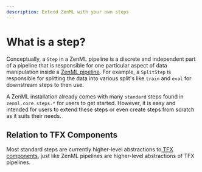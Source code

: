 ```yaml
---
description: Extend ZenML with your own steps
---
```


# What is a step?

Conceptually, a `Step` in a ZenML pipeline is a discrete and independent part of a pipeline that is responsible for one particular aspect of data manipulation inside a [ZenML pipeline](../pipelines/what-is-a-pipeline.md). For example, a `SplitStep` is responsible for splitting the data into various split's like `train` and `eval` for downstream steps to then use.

A ZenML installation already comes with many `standard` steps found in `zenml.core.steps.*` for users to get started. However, it is easy and intended for users to extend these steps or even create steps from scratch as it suits their needs.

## Relation to TFX Components

Most standard steps are currently higher-level abstractions to[ TFX components](https://github.com/tensorflow/tfx/tree/master/tfx/components), just like ZenML pipelines are higher-level abstractions of TFX pipelines.

